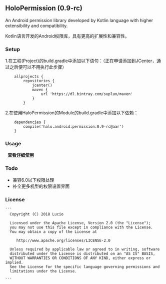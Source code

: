 ## HoloPermission (0.9-rc)
An Android permission library developed by Kotlin language with higher extensibility and compatibility.

Kotlin语言开发的Android权限库，具有更高的扩展性和兼容性。


### Setup

1.在工程(Project)的build.gradle中添加以下语句：（正在申请添加到JCenter，通过之后便可以不用执行此步骤）

```
    allprojects {
        repositories {
            jcenter()
            maven {
                url 'https://dl.bintray.com/supluo/maven'
            }
        }
```
2.在使用HaloPermission的Module的build.gradle中添加以下依赖：
```
    dependencies {
        compile('halo.android:permission:0.9-rc@aar')
    }

```
### Usage
  
**[查看详细使用](https://github.com/SupLuo/HoloPermission/blob/master/doc/README_USAGE.md)**

### Todo
* 兼容6.0以下权限处理
* 补全更多机型的权限设置界面

### License

    ```
      Copyright (C) 2018 Lucio

      Licensed under the Apache License, Version 2.0 (the "License");
      you may not use this file except in compliance with the License.
      You may obtain a copy of the License at

         http://www.apache.org/licenses/LICENSE-2.0

      Unless required by applicable law or agreed to in writing, software
      distributed under the License is distributed on an "AS IS" BASIS,
      WITHOUT WARRANTIES OR CONDITIONS OF ANY KIND, either express or implied.
      See the License for the specific language governing permissions and
      limitations under the License.

    ```
